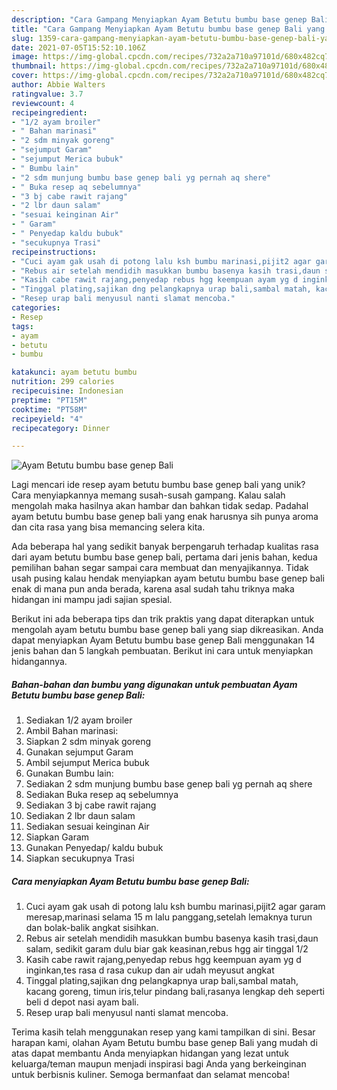 ```yaml
---
description: "Cara Gampang Menyiapkan Ayam Betutu bumbu base genep Bali yang Enak Banget"
title: "Cara Gampang Menyiapkan Ayam Betutu bumbu base genep Bali yang Enak Banget"
slug: 1359-cara-gampang-menyiapkan-ayam-betutu-bumbu-base-genep-bali-yang-enak-banget
date: 2021-07-05T15:52:10.106Z
image: https://img-global.cpcdn.com/recipes/732a2a710a97101d/680x482cq70/ayam-betutu-bumbu-base-genep-bali-foto-resep-utama.jpg
thumbnail: https://img-global.cpcdn.com/recipes/732a2a710a97101d/680x482cq70/ayam-betutu-bumbu-base-genep-bali-foto-resep-utama.jpg
cover: https://img-global.cpcdn.com/recipes/732a2a710a97101d/680x482cq70/ayam-betutu-bumbu-base-genep-bali-foto-resep-utama.jpg
author: Abbie Walters
ratingvalue: 3.7
reviewcount: 4
recipeingredient:
- "1/2 ayam broiler"
- " Bahan marinasi"
- "2 sdm minyak goreng"
- "sejumput Garam"
- "sejumput Merica bubuk"
- " Bumbu lain"
- "2 sdm munjung bumbu base genep bali yg pernah aq shere"
- " Buka resep aq sebelumnya"
- "3 bj cabe rawit rajang"
- "2 lbr daun salam"
- "sesuai keinginan Air"
- " Garam"
- " Penyedap kaldu bubuk"
- "secukupnya Trasi"
recipeinstructions:
- "Cuci ayam gak usah di potong lalu ksh bumbu marinasi,pijit2 agar garam meresap,marinasi selama 15 m lalu panggang,setelah lemaknya turun dan bolak-balik angkat sisihkan."
- "Rebus air setelah mendidih masukkan bumbu basenya kasih trasi,daun salam, sedikit garam dulu biar gak keasinan,rebus hgg air tinggal 1/2"
- "Kasih cabe rawit rajang,penyedap rebus hgg keempuan ayam yg d inginkan,tes rasa d rasa cukup dan air udah meyusut angkat"
- "Tinggal plating,sajikan dng pelangkapnya urap bali,sambal matah, kacang goreng, timun iris,telur pindang bali,rasanya lengkap deh seperti beli d depot nasi ayam bali."
- "Resep urap bali menyusul nanti slamat mencoba."
categories:
- Resep
tags:
- ayam
- betutu
- bumbu

katakunci: ayam betutu bumbu 
nutrition: 299 calories
recipecuisine: Indonesian
preptime: "PT15M"
cooktime: "PT58M"
recipeyield: "4"
recipecategory: Dinner

---
```



![Ayam Betutu bumbu base genep Bali](https://img-global.cpcdn.com/recipes/732a2a710a97101d/680x482cq70/ayam-betutu-bumbu-base-genep-bali-foto-resep-utama.jpg)

Lagi mencari ide resep ayam betutu bumbu base genep bali yang unik? Cara menyiapkannya memang susah-susah gampang. Kalau salah mengolah maka hasilnya akan hambar dan bahkan tidak sedap. Padahal ayam betutu bumbu base genep bali yang enak harusnya sih punya aroma dan cita rasa yang bisa memancing selera kita.



Ada beberapa hal yang sedikit banyak berpengaruh terhadap kualitas rasa dari ayam betutu bumbu base genep bali, pertama dari jenis bahan, kedua pemilihan bahan segar sampai cara membuat dan menyajikannya. Tidak usah pusing kalau hendak menyiapkan ayam betutu bumbu base genep bali enak di mana pun anda berada, karena asal sudah tahu triknya maka hidangan ini mampu jadi sajian spesial.


Berikut ini ada beberapa tips dan trik praktis yang dapat diterapkan untuk mengolah ayam betutu bumbu base genep bali yang siap dikreasikan. Anda dapat menyiapkan Ayam Betutu bumbu base genep Bali menggunakan 14 jenis bahan dan 5 langkah pembuatan. Berikut ini cara untuk menyiapkan hidangannya.

<!--inarticleads1-->

##### Bahan-bahan dan bumbu yang digunakan untuk pembuatan Ayam Betutu bumbu base genep Bali:

1. Sediakan 1/2 ayam broiler
1. Ambil  Bahan marinasi:
1. Siapkan 2 sdm minyak goreng
1. Gunakan sejumput Garam
1. Ambil sejumput Merica bubuk
1. Gunakan  Bumbu lain:
1. Sediakan 2 sdm munjung bumbu base genep bali yg pernah aq shere
1. Sediakan  Buka resep aq sebelumnya
1. Sediakan 3 bj cabe rawit rajang
1. Sediakan 2 lbr daun salam
1. Sediakan sesuai keinginan Air
1. Siapkan  Garam
1. Gunakan  Penyedap/ kaldu bubuk
1. Siapkan secukupnya Trasi




<!--inarticleads2-->

##### Cara menyiapkan Ayam Betutu bumbu base genep Bali:

1. Cuci ayam gak usah di potong lalu ksh bumbu marinasi,pijit2 agar garam meresap,marinasi selama 15 m lalu panggang,setelah lemaknya turun dan bolak-balik angkat sisihkan.
1. Rebus air setelah mendidih masukkan bumbu basenya kasih trasi,daun salam, sedikit garam dulu biar gak keasinan,rebus hgg air tinggal 1/2
1. Kasih cabe rawit rajang,penyedap rebus hgg keempuan ayam yg d inginkan,tes rasa d rasa cukup dan air udah meyusut angkat
1. Tinggal plating,sajikan dng pelangkapnya urap bali,sambal matah, kacang goreng, timun iris,telur pindang bali,rasanya lengkap deh seperti beli d depot nasi ayam bali.
1. Resep urap bali menyusul nanti slamat mencoba.




Terima kasih telah menggunakan resep yang kami tampilkan di sini. Besar harapan kami, olahan Ayam Betutu bumbu base genep Bali yang mudah di atas dapat membantu Anda menyiapkan hidangan yang lezat untuk keluarga/teman maupun menjadi inspirasi bagi Anda yang berkeinginan untuk berbisnis kuliner. Semoga bermanfaat dan selamat mencoba!
